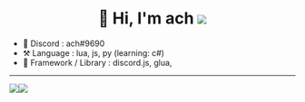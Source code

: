 <h1 align="center">👋 Hi, I'm ach <a href="#"><img src="https://api.visitorbadge.io/api/visitors?path=https%3A%2F%2Fgithub.com%2Fach-git&labelColor=%23333333&countColor=%23ba68c8&style=flat"/></a>
</h1> 


* 💬 Discord : ach#9690
* ⚒️ Language : lua, js, py (learning: c#)
* 🌱 Framework / Library : discord.js, glua, 

____
         
<table>
  <tr>
      <img align="center" style="padding=0;" src="https://github-readme-stats.vercel.app/api/?username=ach-git&theme=material-palenight&show_icons=true" />
      <img align="center" style="padding=0;" src="https://github-readme-stats.vercel.app/api/top-langs/?username=ach-git&layout=compact&theme=material-palenight" />
  </tr>
</table>
